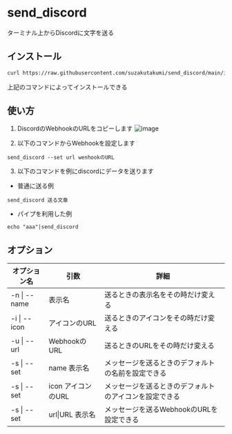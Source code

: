 # send_discord
ターミナル上からDiscordに文字を送る

## インストール

```bash
curl https://raw.githubusercontent.com/suzakutakumi/send_discord/main/install.sh|sudo bash
```

上記のコマンドによってインストールできる

## 使い方

1. DiscordのWebhookのURLをコピーします
![image](https://user-images.githubusercontent.com/71514776/127080720-0ae06895-9077-48d7-88c8-a0c5b5f5d5ea.png)

2. 以下のコマンドからWebhookを設定します
```shell
send_discord --set url wenhookのURL
```

3. 以下のコマンドを例にdiscordにデータを送ります  
- 普通に送る例  
```shell
send_discord 送る文章
```
- パイプを利用した例  
```shell
echo "aaa"|send_discord
```

## オプション
|オプション名|引数|詳細|
|----|----|----|
|-n \| --name|表示名|送るときの表示名をその時だけ変える|
|-i \| --icon|アイコンのURL|送るときのアイコンをその時だけ変える|
|-u \| --url|WebhookのURL|送るときのURLをその時だけ変える|
|-s \| --set|name 表示名|メッセージを送るときのデフォルトの名前を設定できる|
|-s \| --set|icon アイコンのURL|メッセージを送るときのデフォルトのアイコンを設定できる|
|-s \| --set|url\|URL 表示名|メッセージを送るWebhookのURLを設定できる|
